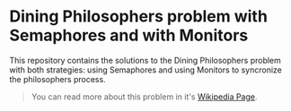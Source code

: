 
# Dining Philosophers problem with Semaphores and with Monitors

This repository contains the solutions to the Dining Philosophers 
problem with both strategies: using Semaphores and using Monitors 
to syncronize the philosophers process.

> You can read more about this problem in it's
> [Wikipedia Page](https://en.wikipedia.org/wiki/Dining_philosophers_problem).
